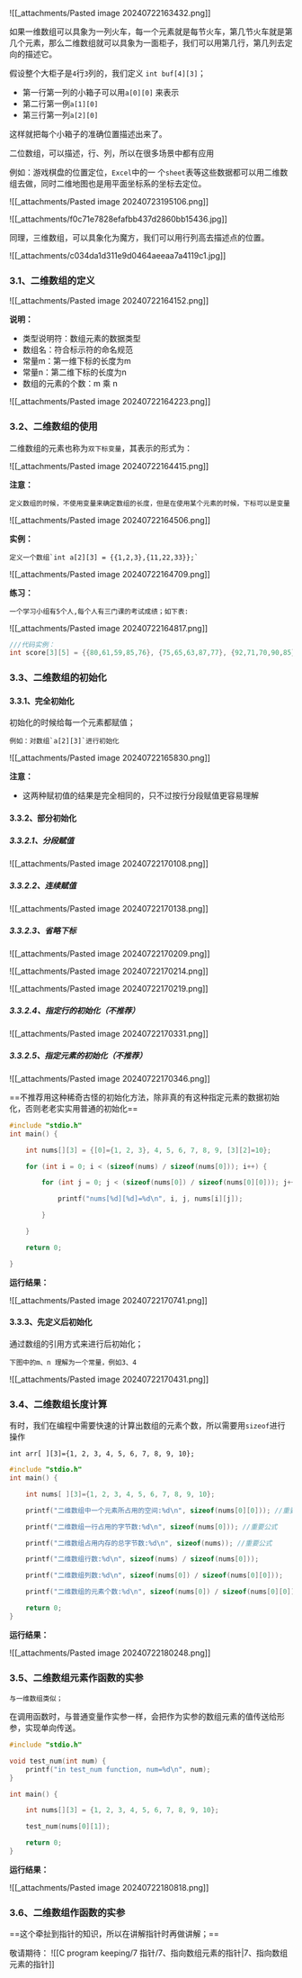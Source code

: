 ![[_attachments/Pasted image 20240722163432.png]]

如果一维数组可以具象为一列火车，每一个元素就是每节火车，第几节火车就是第几个元素，那么二维数组就可以具象为一面柜子，我们可以用第几行，第几列去定向的描述它。

假设整个大柜子是`4`行`3`列的，我们定义 `int buf[4][3]`；

- 第一行第一列的小箱子可以用`a[0][0]` 来表示
- 第二行第一例`a[1][0]`
- 第三行第一列`a[2][0]`

这样就把每个小箱子的准确位置描述出来了。

二位数组，可以描述，行、列，所以在很多场景中都有应用

例如：游戏棋盘的位置定位，`Excel`中的一 个`sheet`表等这些数据都可以用二维数组去做，同时二维地图也是用平面坐标系的坐标去定位。

![[_attachments/Pasted image 20240723195106.png]]

![[_attachments/f0c71e7828efafbb437d2860bb15436.jpg]]

同理，三维数组，可以具象化为魔方，我们可以用行列高去描述点的位置。

![[_attachments/c034da1d311e9d0464aeeaa7a4119c1.jpg]]

### 3.1、二维数组的定义

![[_attachments/Pasted image 20240722164152.png]]

**说明：**

- 类型说明符：数组元素的数据类型
- 数组名：符合标示符的命名规范
- 常量m：第一维下标的长度为m
- 常量n：第二维下标的长度为n
- 数组的元素的个数：m 乘 n

![[_attachments/Pasted image 20240722164223.png]]

### 3.2、二维数组的使用

二维数组的元素也称为`双下标变量`，其表示的形式为：

![[_attachments/Pasted image 20240722164415.png]]

**注意：**

    定义数组的时候，不使用变量来确定数组的长度，但是在使用某个元素的时候，下标可以是变量

![[_attachments/Pasted image 20240722164506.png]]

**实例：**

    定义一个数组`int a[2][3] = {{1,2,3},{11,22,33}};`

![[_attachments/Pasted image 20240722164709.png]]

**练习：**

    一个学习小组有5个人,每个人有三门课的考试成绩；如下表:

![[_attachments/Pasted image 20240722164817.png]]

```c
///代码实例：
int score[3][5] = {{80,61,59,85,76}, {75,65,63,87,77}, {92,71,70,90,85}};
```

### 3.3、二维数组的初始化

#### 3.3.1、完全初始化

初始化的时候给每一个元素都赋值；

    例如：对数组`a[2][3]`进行初始化

![[_attachments/Pasted image 20240722165830.png]]

**注意：**

- 这两种赋初值的结果是完全相同的，只不过按行分段赋值更容易理解

#### 3.3.2、部分初始化

##### 3.3.2.1、分段赋值

![[_attachments/Pasted image 20240722170108.png]]

##### 3.3.2.2、连续赋值

![[_attachments/Pasted image 20240722170138.png]]

##### 3.3.2.3、省略下标

![[_attachments/Pasted image 20240722170209.png]]

![[_attachments/Pasted image 20240722170214.png]]

![[_attachments/Pasted image 20240722170219.png]]

##### 3.3.2.4、指定行的初始化（不推荐）

![[_attachments/Pasted image 20240722170331.png]]

##### 3.3.2.5、指定元素的初始化（不推荐）

![[_attachments/Pasted image 20240722170346.png]]

==不推荐用这种稀奇古怪的初始化方法，除非真的有这种指定元素的数据初始化，否则老老实实用普通的初始化==

```c
#include "stdio.h"
int main() {

	int nums[][3] = {[0]={1, 2, 3}, 4, 5, 6, 7, 8, 9, [3][2]=10};

	for (int i = 0; i < (sizeof(nums) / sizeof(nums[0])); i++) {

		for (int j = 0; j < (sizeof(nums[0]) / sizeof(nums[0][0])); j++) {

			printf("nums[%d][%d]=%d\n", i, j, nums[i][j]);

		}

	}

	return 0;

}
```

**运行结果：**

![[_attachments/Pasted image 20240722170741.png]]

#### 3.3.3、先定义后初始化

通过数组的引用方式来进行后初始化；

    下图中的m、n 理解为一个常量，例如3、4

![[_attachments/Pasted image 20240722170431.png]]

### 3.4、二维数组长度计算

有时，我们在编程中需要快速的计算出数组的元素个数，所以需要用`sizeof`进行操作

    int arr[ ][3]={1, 2, 3, 4, 5, 6, 7, 8, 9, 10};

```c
#include "stdio.h"
int main() {

	int nums[ ][3]={1, 2, 3, 4, 5, 6, 7, 8, 9, 10};

	printf("二维数组中一个元素所占用的空间:%d\n", sizeof(nums[0][0])); //重要公式

	printf("二维数组一行占用的字节数:%d\n", sizeof(nums[0])); //重要公式

	printf("二维数组占用内存的总字节数:%d\n", sizeof(nums)); //重要公式

	printf("二维数组行数:%d\n", sizeof(nums) / sizeof(nums[0]));

	printf("二维数组列数:%d\n", sizeof(nums[0]) / sizeof(nums[0][0]));

	printf("二维数组的元素个数:%d\n", sizeof(nums[0]) / sizeof(nums[0][0]));

	return 0;
}
```

**运行结果：**

![[_attachments/Pasted image 20240722180248.png]]

### 3.5、二维数组元素作函数的实参

    与一维数组类似；

在调用函数时，与普通变量作实参一样，会把作为实参的数组元素的值传送给形参，实现单向传送。

```c
#include "stdio.h"

void test_num(int num) {
	printf("in test_num function, num=%d\n", num);
}

int main() {

	int nums[][3] = {1, 2, 3, 4, 5, 6, 7, 8, 9, 10};

	test_num(nums[0][1]);

	return 0;
}
```

**运行结果：**

![[_attachments/Pasted image 20240722180818.png]]

### 3.6、二维数组作函数的实参

==这个牵扯到指针的知识，所以在讲解指针时再做讲解；==

敬请期待：
![[C program keeping/7 指针/7、指向数组元素的指针|7、指向数组元素的指针]]
